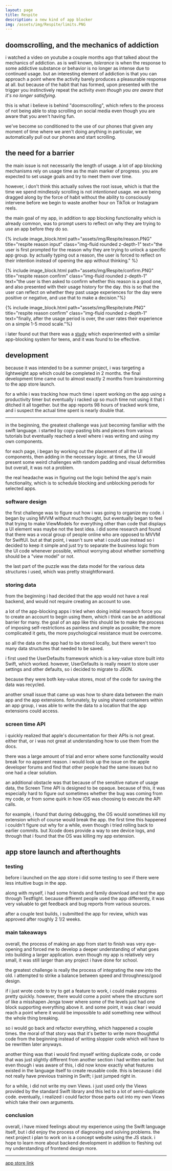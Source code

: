 ```yaml
---
layout: page
title: Respite
description: a new kind of app blocker
img: /assets/img/Respite/limits.PNG
---
```


## doomscrolling, and the mechanics of addiction
i watched a video on youtube a couple months ago that talked about the mechanics of addiction. as is well known, *tolerance* is when the response to some addictive substance or behavior is no longer as intense due to continued usage. but an interesting element of addiction is that you can approach a point where the activity barely produces a pleasurable response at all. but because of the habit that has formed, upon presented with the trigger you instinctively repeat the activity *even though you are aware that it's no longer satisfying*.

this is what i believe is behind "doomscrolling", which refers to the process of not being able to stop scrolling on social media even though you are aware that you aren't having fun.

we've become so conditioned to the use of our phones that given any moment of time where we aren't doing anything in particular, we automatically pull out our phones and start scrolling.


## the need for a barrier
the main issue is not necessarily the length of usage. a lot of app blocking mechanisms rely on usage time as the main marker of progress. you are expected to set usage goals and try to meet them over time.

however, i don't think this actually solves the root issue, which is that the time we spend mindlessly scrolling is not *intentioned* usage. we are being dragged along by the force of habit without the ability to consciously intervene before we begin to waste another hour on TikTok or Instagram reels.

the main goal of my app, in addition to app blocking functionality which is already common, was to prompt users to reflect on why they are trying to use an app before they do so.

{% include image_block.html path="assets/img/Respite/reason.PNG" title="respite reason input" class="img-fluid rounded z-depth-1" text="the user is first prompted for the reason why they are trying to unlock a specific app group. by actually typing out a reason, the user is forced to reflect on their intention instead of opening the app without thinking." %}



{% include image_block.html path="assets/img/Respite/confirm.PNG" title="respite reason confirm" class="img-fluid rounded z-depth-1" text="the user is then asked to confirm whether this reason is a good one, and also presented with their usage history for the day. this is so that the user can reflect on whether they past usage experiences for the day were positive or negative, and use that to make a decision."%}



{% include image_block.html path="assets/img/Respite/rate.PNG" title="respite reason confirm" class="img-fluid rounded z-depth-1" text="finally, after the usage period is over, the user rates their experience on a simple 1-5 mood scale."%}

i later found out that there was a [study](https://dl.acm.org/doi/10.1145/3585088.3589387) which experimented with a similar app-blocking system for teens, and it was found to be effective.


## development
because it was intended to be a summer project, i was targeting a lightweight app which could be completed in 2 months. the final development time came out to almost exactly 2 months from brainstorming to the app store launch. 

for a while i was tracking how much time i spent working on the app using a productivity timer but eventually i racked up so much time not using it that i ditched it all together. but the app reports 98 hours of tracked work time, and i suspect the actual time spent is nearly double that.

---
in the beginning, the greatest challenge was just becoming familiar with the swift language. i started by copy-pasting bits and pieces from various tutorials but eventually reached a level where i was writing and using my own components.

for each page, i began by working out the placement of all the UI components, then adding in the necessary logic. at times, the UI would present some weird challenges with random padding and visual deformities but overall, it was not a problem.

the real headache was in figuring out the logic behind the app's main functionality, which is to schedule blocking and unblocking periods for selected apps.

### software design
the first challenge was to figure out how i was going to organize my code. i began by using MVVM without much thought, but eventually began to feel that trying to make ViewModels for everything other than code that displays a UI element was maybe not the best idea. i did some research and found that there was a vocal group of people online who are opposed to MVVM for SwiftUI. but at that point, i wasn't sure what i could use instead so i decided to keep it simple and just try to separate the business logic from the UI code whenever possible, without worrying about whether something should be a "view model" or not. 

the last part of the puzzle was the data model for the various data structures i used, which was pretty straightforward.

### storing data
from the beginning i had decided that the app would not have a real backend, and would not require creating an account to use.

a lot of the app-blocking apps i tried when doing initial research force you to create an account to begin using them, which i think can be an additional barrier for many. the goal of an app like this should be to make the process of imposing self-restrictions as painless and simple as possible; the more complicated it gets, the more psychological resistance must be overcome.

so all the data on the app had to be stored locally, but there weren't too many data structures that needed to be saved.

i first used the UserDefaults framework which is a key-value store built into Swift, which worked. however, UserDefaults is really meant to store user settings and other defaults, so i decided to migrate to JSON.

because they were both key-value stores, most of the code for saving the data was recycled.

another small issue that came up was how to share data between the main app and the app extensions. fortunately, by using shared containers within an app group, i was able to write the data to a location that the app extensions could access.

### screen time API

i quickly realized that apple's documentation for their APIs is not great. either that, or i was not great at understanding how to use them from the docs.

there was a large amount of trial and error where some functionality would break for no apparent reason. i would look up the issue on the apple developer forums and find that other people had the same issues but no one had a clear solution.

an additional obstacle was that because of the sensitive nature of usage data, the Screen Time API is designed to be opaque. because of this, it was especially hard to figure out sometimes whether the bug was coming from my code, or from some quirk in how iOS was choosing to execute the API calls.

for example, i found that during debugging, the OS would sometimes kill my extension which of course would break the app. the first time this happened i couldn't figure out why for a while, even though i tried rolling back to earlier commits. but Xcode does provide a way to see device logs, and through that i found that the OS was killing my app extension.

## app store launch and afterthoughts

### testing
before i launched on the app store i did some testing to see if there were less intuitive bugs in the app.

along with myself, i had some friends and family download and test the app through Testflight. because different people used the app differently, it was very valuable to get feedback and bug reports from various sources.

after a couple test builds, i submitted the app for review, which was approved after roughly 2 1/2 weeks.

### main takeaways
overall, the process of making an app from start to finish was very eye-opening and forced me to develop a deeper understanding of what goes into building a larger application. even though my app is relatively very small, it was still larger than any project i have done for school.

the greatest challenge is really the process of integrating the new into the old. i attempted to strike a balance between speed and throughness/good design. 

if i just wrote code to try to get a feature to work, i could make progress pretty quickly. however, there would come a point where the structure sort of like a misshapen Jenga tower where some of the levels just had one block supporting everything above it. and some point, it was clear i would reach a point where it would be impossible to add something new without the whole thing breaking.

so i would go back and refactor everything, which happened a couple times. the moral of that story was that it's better to write more thoughtful code from the beginning instead of writing sloppier code which will have to be rewritten later anyways.

another thing was that i would find myself writing duplicate code, or code that was just slightly different from another section i had written earlier. but even though i was aware of this, i did now know exactly what features existed in the language itself to create reusable code. this is because i did not really have previous training in Swift; i just jumped right in.

for a while, i did not write my own Views. i just used only the Views provided by the standard Swift library and this led to a lot of semi-duplicate code. eventually, i realized i could factor those parts out into my own Views which take their own arguments.

### conclusion
overall, i have mixed feelings about my experience using the Swift language itself, but i did enjoy the process of diagnosing and solving problems. the next project i plan to work on is a concept website using the JS stack. i hope to learn more about backend development in addition to fleshing out my understanding of frontend design more.

---
[app store link](https://apps.apple.com/us/app/respite-reduce-screen-time/id6457200374)